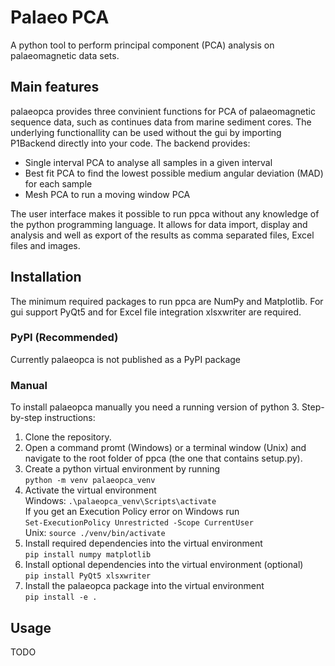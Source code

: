 # Palaeo PCA
A python tool to perform principal component (PCA) analysis on palaeomagnetic data sets.

## Main features
palaeopca provides three convinient functions for PCA of palaeomagnetic sequence data, such as continues data from marine sediment cores. The underlying functionallity can be used without the gui by importing P1Backend directly into your code. The backend provides:
 - Single interval PCA to analyse all samples in a given interval
 - Best fit PCA to find the lowest possible medium angular deviation (MAD) for each sample
 - Mesh PCA to run a moving window PCA

The user interface makes it possible to run ppca without any knowledge of the python programming language. It allows for data import, display and analysis and well as export of the results as comma separated files, Excel files and images.

## Installation
The minimum required packages to run ppca are NumPy and Matplotlib. For gui support PyQt5 and for Excel file integration xlsxwriter are required.
### PyPI (Recommended)
Currently palaeopca is not published as a PyPI package

### Manual
To install palaeopca manually you need a running version of python 3. Step-by-step instructions:
 1. Clone the repository.
 2. Open a command promt (Windows) or a terminal window (Unix) and navigate to the root folder of ppca (the one that contains setup.py).
 3. Create a python virtual environment by running<br>
    ```python -m venv palaeopca_venv```
 4. Activate the virtual environment<br>
    Windows: ```.\palaeopca_venv\Scripts\activate```<br>
    If you get an Execution Policy error on Windows run<br>
    ```Set-ExecutionPolicy Unrestricted -Scope CurrentUser```<br>
    Unix: ```source ./venv/bin/activate``` 
 5. Install required dependencies into the virtual environment<br>
    ```pip install numpy matplotlib```
 6. Install optional dependencies  into the virtual environment (optional)<br>
    ```pip install PyQt5 xlsxwriter```
 7. Install the palaeopca package into the virtual environment<br>
    ```pip install -e .```

## Usage
TODO

